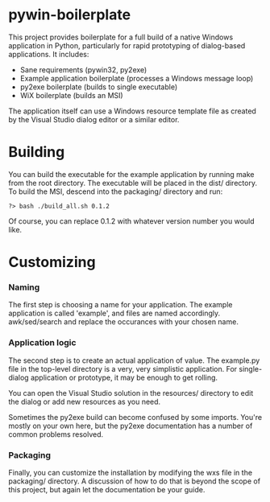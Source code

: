 # pywin-boilerplate

This project provides boilerplate for a full build of a native Windows application in Python, particularly for rapid prototyping of dialog-based applications. It includes:

  * Sane requirements (pywin32, py2exe)
  * Example application boilerplate (processes a Windows message loop)
  * py2exe boilerplate (builds to single executable)
  * WiX boilerplate (builds an MSI)

The application itself can use a Windows resource template file as created by the Visual Studio dialog editor or a similar editor.

# Building

You can build the executable for the example application by running make from the root directory. The executable will be placed in the dist/ directory. To build the MSI, descend into the packaging/ directory and run:

    ?> bash ./build_all.sh 0.1.2

Of course, you can replace 0.1.2 with whatever version number you would like.

# Customizing

### Naming

The first step is choosing a name for your application. The example application is called 'example', and files are named accordingly. awk/sed/search and replace the occurances with your chosen name.

### Application logic

The second step is to create an actual application of value. The example.py file in the top-level directory is a very, very simplistic application. For single-dialog application or prototype, it may be enough to get rolling. 

You can open the Visual Studio solution in the resources/ directory to edit the dialog or add new resources as you need.

Sometimes the py2exe build can become confused by some imports. You're mostly on your own here, but the py2exe documentation has a number of common problems resolved.

### Packaging

Finally, you can customize the installation by modifying the wxs file in the packaging/ directory. A discussion of how to do that is beyond the scope of this project, but again let the documentation be your guide.
